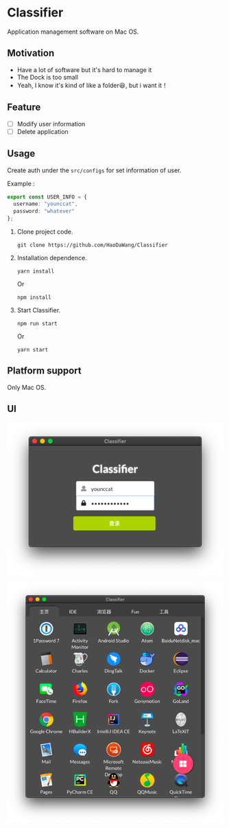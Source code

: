 # Classifier

Application management software on Mac OS.

## Motivation

- Have a lot of software but it's hard to manage it
- The Dock is too small
- Yeah, I know it's kind of like a folder:laughing:, but i want it！

## Feature

- [ ] Modify user information
- [ ] Delete application

## Usage

Create auth under the `src/configs` for set information of user.

Example :

```typescript
export const USER_INFO = {
  username: "younccat",
  password: "whatever"
};
```

1. Clone project code.

   ```
   git clone https://github.com/HaoDaWang/Classifier
   ```

2. Installation dependence.

   ```
   yarn install
   ```

   Or

   ```
   npm install
   ```

3. Start Classifier.

   ```
   npm run start
   ```

   Or

   ```
   yarn start
   ```

## Platform support

Only Mac OS.

## UI

![login](https://github.com/HaoDaWang/Classifier/blob/master/doc/login.png)

![main](https://github.com/HaoDaWang/Classifier/blob/master/doc/main.png)
